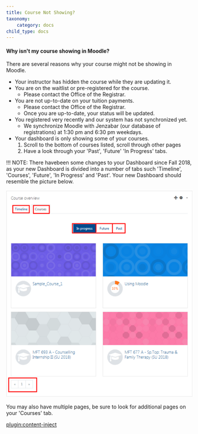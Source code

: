 ```yaml
---
title: Course Not Showing?
taxonomy:
    category: docs
child_type: docs
---
```


#### Why isn't my course showing in Moodle?

There are several reasons why your course might not be showing in Moodle.

* Your instructor has hidden the course while they are updating it.
* You are on the waitlist or pre-registered for the course.
  * Please contact the Office of the Registrar.
* You are not up-to-date on your tuition payments.
  * Please contact the Office of the Registrar.
  * Once you are up-to-date, your status will be updated.
* You registered very recently and our system has not synchronized yet.
  * We synchronize Moodle with Jenzabar \(our database of registrations\) at 1:30 pm and 6:30 pm weekdays.
* Your dashboard is only showing some of your courses.
  1. Scroll to the bottom of courses listed, scroll through other pages
  2. Have a look through your 'Past', 'Future' 'In Progress' tabs.

!!! NOTE: There havebeen some changes to your Dashboard since Fall 2018, as your new Dashboard is divided into a number of tabs such 'Timeline', 'Courses', 'Future', 'In Progress' and 'Past'. Your new Dashboard should resemble the picture below.

![](dashboard.png)

You may also have multiple pages, be sure to look for additional pages on your 'Courses' tab.

[plugin:content-inject](/course-not-showing/)
